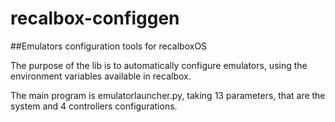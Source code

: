 # recalbox-configgen
##Emulators configuration tools for recalboxOS

The purpose of the lib is to automatically configure emulators, using the environment variables available in recalbox.

The main program is emulatorlauncher.py, taking 13 parameters, that are the system and 4 controllers configurations.

